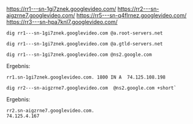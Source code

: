 https://rr1---sn-1gi7znek.googlevideo.com/
https://rr2---sn-aigzrne7.googlevideo.com/
https://rr5---sn-q4flrnez.googlevideo.com/
https://rr3---sn-hpa7knl7.googlevideo.com/


```shell
dig rr1---sn-1gi7znek.googlevideo.com @a.root-servers.net
```
```shell
dig rr1---sn-1gi7znek.googlevideo.com @a.gtld-servers.net
```
```shell
dig rr1---sn-1gi7znek.googlevideo.com @ns2.google.com
```
Ergebnis:
```
rr1.sn-1gi7znek.googlevideo.com. 1800 IN A	74.125.108.198
```

```shell
dig rr2---sn-aigzrne7.googlevideo.com  @ns2.google.com +short`
```
Ergebnis:
```
rr2.sn-aigzrne7.googlevideo.com.
74.125.4.167
```
